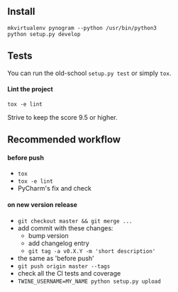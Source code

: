 ## Install

```
mkvirtualenv pynogram --python /usr/bin/python3
python setup.py develop
```


## Tests

You can run the old-school `setup.py test` or simply `tox`.


#### Lint the project

```
tox -e lint
```

Strive to keep the score 9.5 or higher.


## Recommended workflow

#### before push

  - `tox`
  - `tox -e lint`
  - PyCharm's fix and check


#### on new version release

  - `git checkout master && git merge ...`
  - add commit with these changes:
      - bump version
      - add changelog entry
      - `git tag -a v0.X.Y -m 'short description'`
  - the same as 'before push'
  - `git push origin master --tags`
  - check all the CI tests and coverage
  - `TWINE_USERNAME=MY_NAME python setup.py upload`
